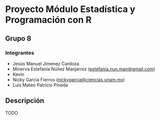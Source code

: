# Proyecto Módulo Estadística y Programación con R

## Grupo 8

### Integrantes
- Jesús Manuel Jimenez Cardoza
- Minerva Estefanía Núñez Manjarrez (estefania.nun.man@gmail.com)
- Kevin
- Nicky García Fierros (nickygarcia@ciencias.unam.mx)
- Luis Mateo Patricio Pineda

## Descripción

TODO

